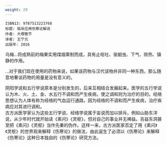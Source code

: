 ```yaml
---
weight: 29
---
```


```
ISBN13: 9787513223768
标题: 临床应用伤寒论解说
作者: 大塚敬节
译者: 王宁元
出版年: 2016
```

乌梅…将成熟前的梅果实用煤烟熏制而成，具有止呕吐、驱蛔虫、下气、除热、镇静的作用。

…对于我们现在使用的药物来说，如果该药物与汉代该物并非同一种东西，那么随意地奢谈药物的用量是没有意义的。

阴阳学说和五行学说原本是分别发生的，后来互相结合发展起来。医学的五行学说认为木、火、土、金、水五行不调和而产生疾病，使之调和则为治疗的目的。经络思想认为人体有称为经络的气血运行通路，因为经络的不调和而产生疾病，治疗疾病应对其进行调和。  
古方派医学家认为这些五行学说、经络学说属于妄说而加以排斥。例如山胁东洋说，从少年时代就开始读《素问》《灵枢》，但对自己的事业并无裨益。吉益东洞甚至把《素问》《灵枢》当作先秦的伪作。这样一来，古方派医家否定了用《素问》《灵枢》的世界观来解释《伤寒论》的做法，由此诞生了必须以《伤寒论》来解释《伤寒论》这种日本独自的《伤寒论》研究方法。
